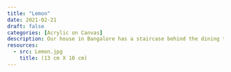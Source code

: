 ```yaml
---
title: "Lemon"
date: 2021-02-21
draft: false
categories: [Acrylic on Canvas]
description: Our house in Bangalore has a staircase behind the dining table and the empty blocks of the steps called out to be filled. They inspired me to fill them up with one small canvas on each step. Given the location - the subjects had to be food inspired!
resources:
  - src: Lemon.jpg
    title: (13 cm X 10 cm)
---
```




